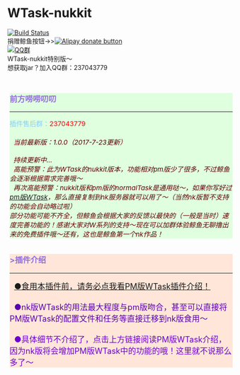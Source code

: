 # WTask-nukkit
[![Build Status](https://travis-ci.org/BlueWhaleNetwork/WTask-nukkit.svg?branch=master)](https://travis-ci.org/BlueWhaleNetwork/WTask-nukkit)<br>
捐赠鲸鱼按钮-&gt;&gt;[![Alipay donate button](https://img.shields.io/badge/paypal-donate-blue.svg)](https://qr.alipay.com/tsx023405zt3zy1xw6nbt40)<br>
[![QQ群](https://img.shields.io/badge/qq%E7%BE%A4-237043779-orange.svg)](https://jq.qq.com/?_wv=1027&k=5Euplde)<br>
WTask-nukkit特别版～<br>
想获取jar？加入QQ群：237043779<br><br><br>


<div class="mdl-grid"><div class="section--center mdl-grid mdl-grid--no-spacing mdl-shadow--2dp" style="margin: 0 5px;width: 100%;background-color:#DFFFDF"><div class="mdl-card__supporting-text" style="width: 100%;color: #87cefa;font-size:15px;text-align:left;">
 <h3 style="margin-top: 5px;color: #9370db;">
 <div class="wrap">前方唠唠叨叨</div>
 </h3><hr>
<span class="mdl-label mdl-label__yellow">插件售后群：<font color=Red>237043779</font></span><br>
<h6><font color=#600000>
&nbsp;&nbsp;当前最新版：1.0.0（2017-7-23更新）<br><br>
&nbsp;&nbsp;持续更新中...<br>
&nbsp;&nbsp;高能预警：此为WTask的nukkit版本，功能相对pm版少了很多，不过鲸鱼会逐渐根据需求完善哦～<br>
&nbsp;&nbsp;再次高能预警：nukkit版和pm版的normalTask是通用哒～，如果你写好过<a href=https://pl.zxda.net/plugins/532.html>pm版WTask</a>，那么直接复制到nk服务器就可以用了～（当然nk版暂不支持的功能会自动略过啦）<br>
部分功能可能不齐全，但鲸鱼会根据大家的反馈以最快的（一般是当时）速度完善功能的！感谢大家对W系列的支持～现在可以加群体验鲸鱼无聊撸出来的免费插件哦～还有，这也是鲸鱼第一个nk作品！
</h6>
</div>
</div>
</div>
<div class="mdl-grid"><div class="section--center mdl-grid mdl-grid--no-spacing mdl-shadow--2dp" style="margin: 0 5px;width: 100%;background-color:#FFE6D9"><div class="mdl-card__supporting-text" style="width: 100%;color: #87cefa;font-size:15px;text-align:left;">
 <h3 style="margin-top: 5px;color: #9370db;">
 &gt;插件介绍
 </h3><hr>
<font size=4>
&nbsp;&nbsp;<font color=#4B0091><a href=https://pl.zxda.net/plugins/532.html>●食用本插件前，请务必点我看PM版WTask插件介绍！</a><br><br></font>
&nbsp;&nbsp;<font color=#5B00AE>●nk版WTask的用法最大程度与pm版吻合，甚至可以直接将PM版WTask的配置文件和任务等直接迁移到nk版食用～<br></font><br>
&nbsp;&nbsp;<font color=#6F00D2>●具体细节不介绍了，点击上方链接阅读PM版WTask介绍，因为nk版将会增加PM版WTask中的功能的哦！这里就不说那么多了～<br></font>
</font>
</div>
</div>
</div>
